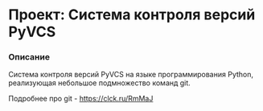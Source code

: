 # Проект: Система контроля версий PyVCS
### Описание

Система контроля версий PyVCS на языке программирования Python, реализующая небольшое подмножество команд git.

Подробнее про git - https://clck.ru/RmMaJ

